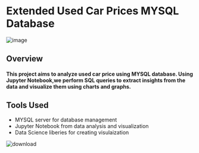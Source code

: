 # Extended  Used Car Prices MYSQL Database

![image](https://github.com/user-attachments/assets/f9a3e614-72b7-4208-877a-621e257b3747)

## Overview

#### This project aims to analyze used car price using MYSQL database. Using Jupyter Notebook,we perform SQL queries to extract insights from the data and visualize them using charts and graphs.

## Tools Used 

* MYSQL server for database management
* Jupyter Notebook from data analysis and visualization
* Data Science liberies for creating visulaization


![download](https://github.com/user-attachments/assets/eda1c64e-e6c6-4c25-a94d-3985876f72f6)
